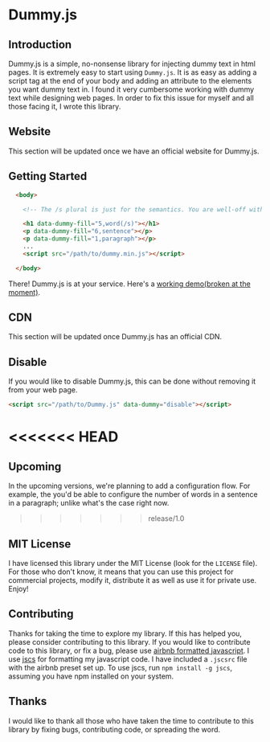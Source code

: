 # Dummy.js

## Introduction

Dummy.js is a simple, no-nonsense library for injecting dummy text in html pages. It is extremely easy to start using `Dummy.js`. It is as easy as adding a script tag at the end of your body and adding an attribute to the elements you want dummy text in. I found it very cumbersome working with dummy text while designing web pages. In order to fix this issue for myself and all those facing it, I wrote this library.

## Website

This section will be updated once we have an official website for Dummy.js.

## Getting Started

```html
  <body>

    <!-- The /s plural is just for the semantics. You are well-off with 5,sentence -->

    <h1 data-dummy-fill="5,word(/s)"></h1>
    <p data-dummy-fill="6,sentence"></p>
    <p data-dummy-fill="1,paragraph"></p>
    ...
    <script src="/path/to/dummy.min.js"></script>

  </body>
```

There! Dummy.js is at your service.
Here's a [working demo(broken at the moment)](https://github.com/shreyasminocha/Dummy.js#).

## CDN

This section will be updated once Dummy.js has an official CDN.

## Disable

If you would like to disable Dummy.js, this can be done without removing it from your web page.

```html
<script src="/path/to/Dummy.js" data-dummy="disable"></script>
```

<<<<<<< HEAD
=======
## Upcoming
In the upcoming versions, we're planning to add a configuration flow. For example, the you'd be able
to configure the number of words in a sentence in a paragraph; unlike what's the case right now.

>>>>>>> release/1.0
## MIT License

I have licensed this library under the MIT License (look for the `LICENSE` file). For those who don't know, it means that you can use this project for commercial projects, modify it, distribute it as well as use it for private use. Enjoy!

## Contributing

Thanks for taking the time to explore my library. If this has helped you, please consider contributing to this library. If you would like to contribute code to this library, or fix a bug, please use [airbnb formatted javascript](http://airbnb.io/javascript). I use [jscs](http://jscs.info) for formatting my javascript code. I have included a `.jscsrc` file with the airbnb preset set up. To use jscs, run `npm install -g jscs`, assuming you have npm installed on your system.

## Thanks

I would like to thank all those who have taken the time to contribute to this library by fixing bugs, contributing code, or spreading the word.
